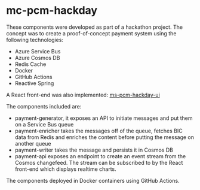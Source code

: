 # mc-pcm-hackday

These components were developed as part of a hackathon project. The concept was to create a proof-of-concept payment system using the following technologies:
* Azure Service Bus
* Azure Cosmos DB
* Redis Cache
* Docker
* GitHub Actions
* Reactive Spring

A React front-end was also implemented: [ms-pcm-hackday-ui](https://github.com/tchappus/ms-pcm-hackday-ui)

The components included are:

* payment-generator, it exposes an API to initiate messages and put them on a Service Bus queue
* payment-enricher takes the messages off of the queue, fetches BIC data from Redis and enriches the content before putting the message on another queue
* payment-writer takes the message and persists it in Cosmos DB
* payment-api exposes an endpoint to create an event stream from the Cosmos changefeed. The stream can be subscribed to by the React front-end which displays realtime charts.

The components deployed in Docker containers using GitHub Actions.